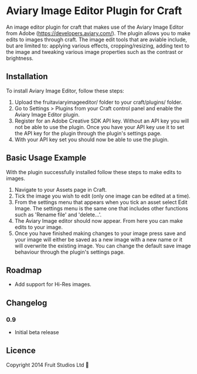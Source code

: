 # Aviary Image Editor Plugin for Craft

An image editor plugin for craft that makes use of the Aviary Image Editor from Adobe (https://developers.aviary.com/). The plugin allows you to make edits to images through craft. The image edit tools that are aviable include, but are limited to: applying various effects, cropping/resizing, adding text to the image and tweaking various image properties such as the contrast or brightness.


## Installation

To install Aviary Image Editor, follow these steps:

1.  Upload the fruitaviaryimageeditor/ folder to your craft/plugins/ folder.
2.  Go to Settings > Plugins from your Craft control panel and enable the Aviary Image Editor plugin.
3. 	Register for an Adobe Creative SDK API key. Without an API key you will not be able to use the plugin. Once you have your API key use it to set the API key for the plugin through the plugin's settings page.
4.  With your API key set you should now be able to use the plugin.

## Basic Usage Example

With the plugin successfully installed follow these steps to make edits to images.

1.	Navigate to your Assets page in Craft.
2.	Tick the image you wish to edit (only one image can be edited at a time).
3.	From the settings menu that appears when you tick an asset select Edit Image. The settings menu is the same one that includes other functions such as 'Rename file' and 'delete...'. 
4.	The Aviary Image editor should now appear. From here you can make edits to your image.
5.  Once you have finished making changes to your image press save and your image will either be saved as a new image with a new name or it will overwrite the existing image. You can change the default save image behaviour through the plugin's settings page.


## Roadmap

* Add support for Hi-Res images.


## Changelog


### 0.9

* Initial beta release


## Licence

Copyright 2014 Fruit Studios Ltd 
